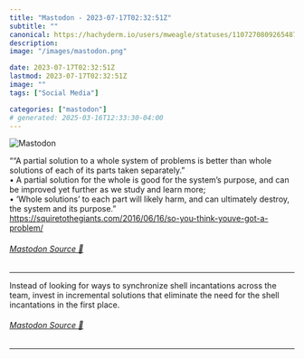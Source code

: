 ```yaml
---
title: "Mastodon - 2023-07-17T02:32:51Z"
subtitle: ""
canonical: https://hachyderm.io/users/mweagle/statuses/110727080926548788
description:
image: "/images/mastodon.png"

date: 2023-07-17T02:32:51Z
lastmod: 2023-07-17T02:32:51Z
image: ""
tags: ["Social Media"]

categories: ["mastodon"]
# generated: 2025-03-16T12:33:30-04:00
---
```

![Mastodon](/images/mastodon.png)

<p>““A partial solution to a whole system of problems is better than whole solutions of each of its parts taken separately.”<br />	•	A partial solution for the whole is good for the system’s purpose, and can be improved yet further as we study and learn more;<br />	•	‘Whole solutions’ to each part will likely harm, and can ultimately destroy, the system and its purpose.”<br /><a href="https://squiretothegiants.com/2016/06/16/so-you-think-youve-got-a-problem/" target="_blank" rel="nofollow noopener noreferrer" translate="no"><span class="invisible">https://</span><span class="ellipsis">squiretothegiants.com/2016/06/</span><span class="invisible">16/so-you-think-youve-got-a-problem/</span></a></p>


###### [Mastodon Source 🐘](https://hachyderm.io/@mweagle/110727080926548788)

___

<p>Instead of looking for ways to synchronize shell incantations across the team, invest in incremental solutions that eliminate the need for the shell incantations in the first place.</p>


###### [Mastodon Source 🐘](https://hachyderm.io/@mweagle/110727092547340649)

___
